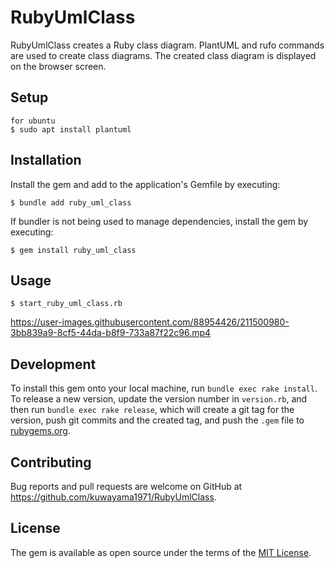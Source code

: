 # RubyUmlClass

RubyUmlClass creates a Ruby class diagram.
PlantUML and rufo commands are used to create class diagrams.
The created class diagram is displayed on the browser screen.


## Setup
    for ubuntu
    $ sudo apt install plantuml

## Installation

Install the gem and add to the application's Gemfile by executing:

    $ bundle add ruby_uml_class

If bundler is not being used to manage dependencies, install the gem by executing:

    $ gem install ruby_uml_class

## Usage

    $ start_ruby_uml_class.rb

https://user-images.githubusercontent.com/88954426/211500980-3bb839a9-8cf5-44da-b8f9-733a87f22c96.mp4

## Development

To install this gem onto your local machine, run `bundle exec rake install`. To release a new version, update the version number in `version.rb`, and then run `bundle exec rake release`, which will create a git tag for the version, push git commits and the created tag, and push the `.gem` file to [rubygems.org](https://rubygems.org).

## Contributing

Bug reports and pull requests are welcome on GitHub at https://github.com/kuwayama1971/RubyUmlClass.

## License

The gem is available as open source under the terms of the [MIT License](https://opensource.org/licenses/MIT).
